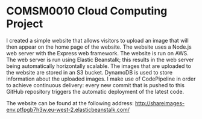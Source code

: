 # COMSM0010 Cloud Computing Project

I created a simple website that allows visitors to upload an image that will then appear on the home page of the website. The website uses a Node.js web server with the Express web framework. The website is run on AWS. The web server is run using Elastic Beanstalk; this results in the web server being automatically horizontally scalable. The images that are uploaded to the website are stored in an S3 bucket. DynamoDB is used to store information about the uploaded images. I make use of CodePipeline in order to achieve continuous delivery: every new commit that is pushed to this GitHub repository triggers the automatic deployment of the latest code.

The website can be found at the following address: http://shareimages-env.ptfpgb7h3w.eu-west-2.elasticbeanstalk.com/
